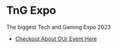 # TnG Expo

The biggest Tech and Gaming Expo 2023

- [Checkout About OUr Event Here](https://tng-expo.web.app/)